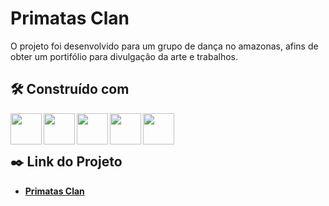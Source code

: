 # Primatas Clan

O projeto foi desenvolvido para um grupo de dança no amazonas, afins de obter um portifólio para divulgação da arte e trabalhos.

## 🛠️ Construído com

<img align="left" src="https://cdn.jsdelivr.net/gh/devicons/devicon/icons/html5/html5-original-wordmark.svg" width="50" height="50"/>
<img align="left" src="https://cdn.jsdelivr.net/gh/devicons/devicon/icons/css3/css3-original-wordmark.svg"  width="50" height="50"/>
<img align="left" src="https://cdn.jsdelivr.net/gh/devicons/devicon/icons/javascript/javascript-original.svg" width="50" height="50"/>
<img align="left" src="https://cdn.jsdelivr.net/gh/devicons/devicon/icons/bootstrap/bootstrap-original.svg" width="50" height="50"/>
<img align="left" src="https://cdn.jsdelivr.net/gh/devicons/devicon/icons/jquery/jquery-original-wordmark.svg" width="50" height="50"/>


<br>
<br>

## ✒️ Link do Projeto

* **<a href="https://hunterland.github.io/prmts/">Primatas Clan</a>**

